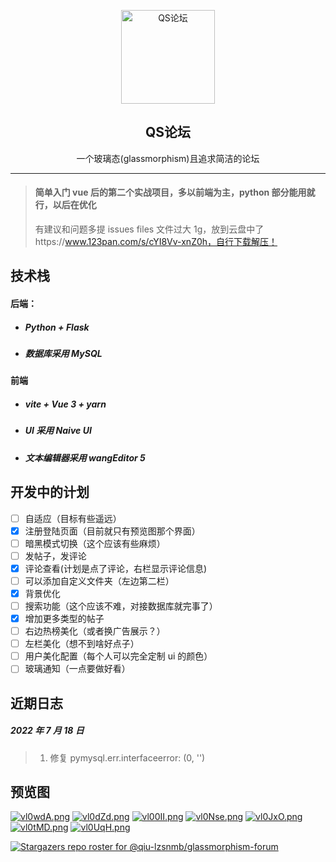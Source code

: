 <p align="center">
 <img width="150px" src="https://s1.ax1x.com/2022/07/17/j5IS74.png" align="center" alt="QS论坛" />
 <h2 align="center">QS论坛</h2>
 <p align="center">一个玻璃态(glassmorphism)且追求简洁的论坛</p>
</p>

---

> #### 简单入门 vue 后的第二个实战项目，多以前端为主，python 部分能用就行，以后在优化
>
> 有建议和问题多提 issues
> files 文件过大 1g，放到云盘中了https://www.123pan.com/s/cYI8Vv-xnZ0h，自行下载解压！

## 技术栈

#### 后端：

- ##### Python + Flask

- ##### 数据库采用 MySQL

#### 前端

- ##### vite + Vue 3 + yarn

- ##### UI 采用 **_Naive UI_**

- ##### 文本编辑器采用 wangEditor 5

## 开发中的计划

- [ ] 自适应（目标有些遥远）
- [x] 注册登陆页面（目前就只有预览图那个界面）
- [ ] 暗黑模式切换（这个应该有些麻烦）
- [ ] 发帖子，发评论
- [x] 评论查看(计划是点了评论，右栏显示评论信息)
- [ ] 可以添加自定义文件夹（左边第二栏）
- [x] 背景优化
- [ ] 搜索功能（这个应该不难，对接数据库就完事了）
- [x] 增加更多类型的帖子
- [ ] 右边热榜美化（或者换广告展示？）
- [ ] 左栏美化（想不到啥好点子）
- [ ] 用户美化配置（每个人可以完全定制 ui 的颜色）
- [ ] 玻璃通知（一点要做好看）

## 近期日志

##### 2022 年 7 月 18 日

> 1. 修复 pymysql.err.interfaceerror: (0, '')

## 预览图

[![vl0wdA.png](https://s1.ax1x.com/2022/08/09/vl0wdA.png)](https://s1.ax1x.com/2022/08/09/vl0wdA.png)
[![vl0dZd.png](https://s1.ax1x.com/2022/08/09/vl0dZd.png)](https://s1.ax1x.com/2022/08/09/vl0dZd.png)
[![vl00II.png](https://s1.ax1x.com/2022/08/09/vl00II.png)](https://s1.ax1x.com/2022/08/09/vl00II.png)
[![vl0Nse.png](https://s1.ax1x.com/2022/08/09/vl0Nse.png)](https://s1.ax1x.com/2022/08/09/vl0Nse.png)
[![vl0JxO.png](https://s1.ax1x.com/2022/08/09/vl0JxO.png)](https://s1.ax1x.com/2022/08/09/vl0JxO.png)
[![vl0tMD.png](https://s1.ax1x.com/2022/08/09/vl0tMD.png)](https://s1.ax1x.com/2022/08/09/vl0tMD.png)
[![vl0UqH.png](https://s1.ax1x.com/2022/08/09/vl0UqH.png)](https://s1.ax1x.com/2022/08/09/vl0UqH.png)

[![Stargazers repo roster for @qiu-lzsnmb/glassmorphism-forum](https://reporoster.com/stars/qiu-lzsnmb/glassmorphism-forum)](https://github.com/qiu-lzsnmb/glassmorphism-forum/stargazers)
